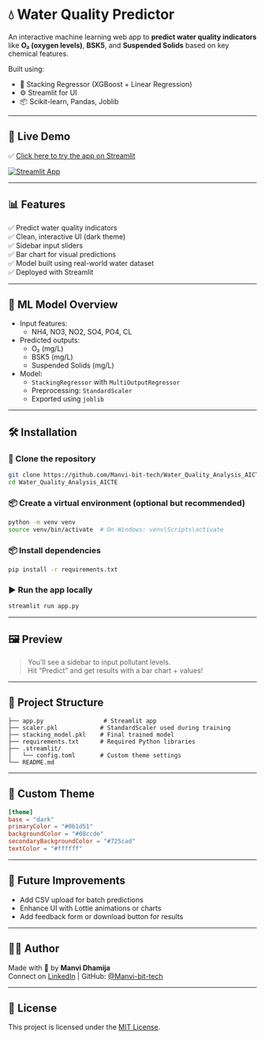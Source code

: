 # 💧 Water Quality Predictor

An interactive machine learning web app to **predict water quality indicators** like **O₂ (oxygen levels)**, **BSK5**, and **Suspended Solids** based on key chemical features.

Built using:
- 🧠 Stacking Regressor (XGBoost + Linear Regression)
- ⚙️ Streamlit for UI
- 📦 Scikit-learn, Pandas, Joblib

---

## 🚀 Live Demo

✅ [Click here to try the app on Streamlit](https://water-quality-prediction-aicte.streamlit.app/)

[![Streamlit App](https://static.streamlit.io/badges/streamlit_badge_black_white.svg)](https://water-quality-prediction-aicte.streamlit.app/)

---

## 📊 Features

✅ Predict water quality indicators  
✅ Clean, interactive UI (dark theme)  
✅ Sidebar input sliders  
✅ Bar chart for visual predictions  
✅ Model built using real-world water dataset  
✅ Deployed with Streamlit

---

## 🧠 ML Model Overview

- Input features:
  - NH4, NO3, NO2, SO4, PO4, CL
- Predicted outputs:
  - O₂ (mg/L)
  - BSK5 (mg/L)
  - Suspended Solids (mg/L)
- Model:
  - `StackingRegressor` with `MultiOutputRegressor`
  - Preprocessing: `StandardScaler`
  - Exported using `joblib`

---

## 🛠 Installation

### 🔗 Clone the repository

```bash
git clone https://github.com/Manvi-bit-tech/Water_Quality_Analysis_AICTE.git
cd Water_Quality_Analysis_AICTE
```

### 📦 Create a virtual environment (optional but recommended)

```bash
python -m venv venv
source venv/bin/activate  # On Windows: venv\Scripts\activate
```

### 📦 Install dependencies

```bash
pip install -r requirements.txt
```

### ▶️ Run the app locally

```bash
streamlit run app.py
```

---

## 🖼 Preview

> You’ll see a sidebar to input pollutant levels.  
> Hit “Predict” and get results with a bar chart + values!

---

## 📁 Project Structure

```
├── app.py                 # Streamlit app
├── scaler.pkl            # StandardScaler used during training
├── stacking_model.pkl    # Final trained model
├── requirements.txt      # Required Python libraries
├── .streamlit/
│   └── config.toml       # Custom theme settings
└── README.md
```

---

## 🌈 Custom Theme

```toml
[theme]
base = "dark"
primaryColor = "#0b1d51"
backgroundColor = "#08ccde"
secondaryBackgroundColor = "#725cad"
textColor = "#ffffff"
```

---

## 🧠 Future Improvements

- Add CSV upload for batch predictions   
- Enhance UI with Lottie animations or charts  
- Add feedback form or download button for results  

---

## 👩‍💻 Author

Made with 💙 by **Manvi Dhamija**  
Connect on [LinkedIn](https://www.linkedin.com/in/manvi-dhamija) | GitHub: [@Manvi-bit-tech](https://github.com/Manvi-bit-tech)

---

## 📜 License

This project is licensed under the [MIT License](LICENSE).
